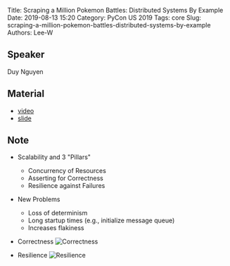 Title: Scraping a Million Pokemon Battles: Distributed Systems By Example
Date: 2019-08-13 15:20
Category: PyCon US 2019
Tags: core
Slug: scraping-a-million-pokemon-battles-distributed-systems-by-example
Authors: Lee-W

## Speaker
Duy Nguyen

## Material
* [video](https://www.youtube.com/watch?v=QvZqttX9uXc)
* [slide](https://docs.google.com/presentation/d/14v2huYsC5rJYUR3sWBXu0YN33b6tWRFraEgf9FwRPiE/edit#slide=id.g56f736b0fc_1_545)

## Note
* Scalability and 3 "Pillars"
    * Concurrency of Resources
    * Asserting for Correctness
    * Resilience against Failures

* New Problems
    * Loss of determinism
    * Long startup times (e.g., initialize message queue)
    * Increases flakiness

* Correctness
![Correctness]({static}/images/post-images/scraping-a-million-pokemon-battles-distributed-systems-by-example/15647353098656.jpg)

* Resilience
![Resilience]({static}/images/post-images/scraping-a-million-pokemon-battles-distributed-systems-by-example/15647353190256.jpg)
